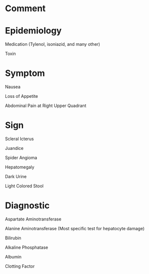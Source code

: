 # Comment

# Epidemiology

Medication
(Tylenol, isoniazid, and many other)

Toxin

# Symptom

Nausea

Loss of Appetite

Abdominal Pain at Right Upper Quadrant

# Sign

Scleral Icterus

Juandice

Spider Angioma

Hepatomegaly

Dark Urine

Light Colored Stool

# Diagnostic

Aspartate Aminotransferase

Alanine Aminotransferase
(Most specific test for hepatocyte damage)

Bilirubin

Alkaline Phosphatase

Albumin

Clotting Factor
